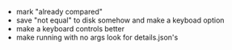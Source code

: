 - mark "already compared" 
- save "not equal" to disk somehow and make a keyboad option
- make a keyboard controls better
- make running with no args look for details.json's